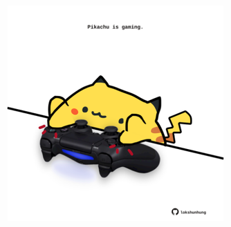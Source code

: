 <!-- built at 24/11/2023, 12:00:43 UTC -->
<p align="center">
  <img width="500" height="500" src="./ReadmeImage.svg">
</p>
